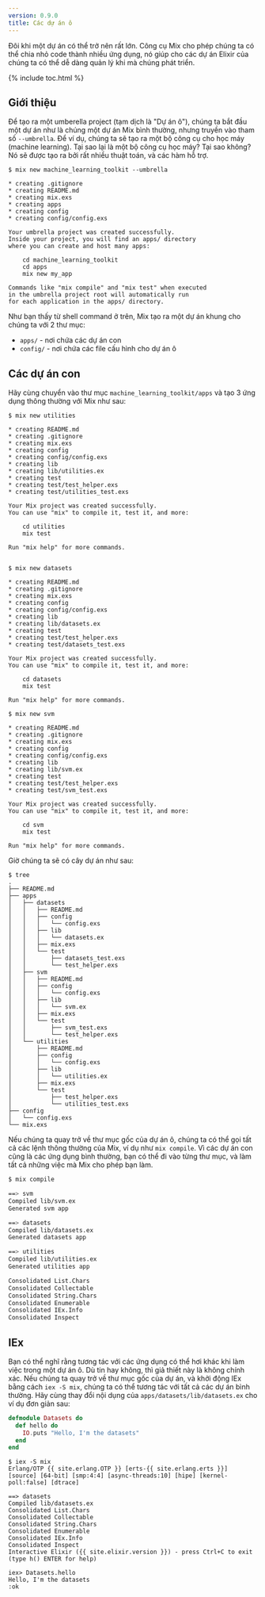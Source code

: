 ```yaml
---
version: 0.9.0
title: Các dự án ô
---
```


Đôi khi một dự án có thể trở nên rất lớn. Công cụ Mix cho phép chúng ta có thể chia nhỏ code thành nhiều ứng dụng, nó giúp cho các dự án Elixir của chúng ta có thể dễ dàng quản lý khi mà chúng phát triển.

{% include toc.html %}

## Giới thiệu

Để tạo ra một umberella project (tạm dịch là "Dự án ô"), chúng ta bắt đầu một dự án như là chúng một dự án Mix bình thường, nhưng truyền vào tham số `--umbrella`. Để ví dụ, chúng ta sẽ tạo ra một bộ công cụ cho học máy (machine learning). Tại sao lại là một bộ công cụ học máy? Tại sao không? Nó sẽ được tạo ra bởi rất nhiều thuật toán, và các hàm hỗ trợ.

```shell
$ mix new machine_learning_toolkit --umbrella

* creating .gitignore
* creating README.md
* creating mix.exs
* creating apps
* creating config
* creating config/config.exs

Your umbrella project was created successfully.
Inside your project, you will find an apps/ directory
where you can create and host many apps:

    cd machine_learning_toolkit
    cd apps
    mix new my_app

Commands like "mix compile" and "mix test" when executed
in the umbrella project root will automatically run
for each application in the apps/ directory.
```

Như bạn thấy từ shell command ở trên, Mix tạo ra một dự án khung cho chúng ta với 2 thư mục:

  - `apps/` - nơi chứa các dự án con
  - `config/` - nơi chứa các file cấu hình cho dự án ô


## Các dự án con

Hãy cùng chuyển vào thư mục `machine_learning_toolkit/apps` và tạo 3 ứng dụng thông thường với Mix như sau:

```shell
$ mix new utilities

* creating README.md
* creating .gitignore
* creating mix.exs
* creating config
* creating config/config.exs
* creating lib
* creating lib/utilities.ex
* creating test
* creating test/test_helper.exs
* creating test/utilities_test.exs

Your Mix project was created successfully.
You can use "mix" to compile it, test it, and more:

    cd utilities
    mix test

Run "mix help" for more commands.


$ mix new datasets

* creating README.md
* creating .gitignore
* creating mix.exs
* creating config
* creating config/config.exs
* creating lib
* creating lib/datasets.ex
* creating test
* creating test/test_helper.exs
* creating test/datasets_test.exs

Your Mix project was created successfully.
You can use "mix" to compile it, test it, and more:

    cd datasets
    mix test

Run "mix help" for more commands.

$ mix new svm

* creating README.md
* creating .gitignore
* creating mix.exs
* creating config
* creating config/config.exs
* creating lib
* creating lib/svm.ex
* creating test
* creating test/test_helper.exs
* creating test/svm_test.exs

Your Mix project was created successfully.
You can use "mix" to compile it, test it, and more:

    cd svm
    mix test

Run "mix help" for more commands.
```

Giờ chúng ta sẽ có cây dự án như sau:

```shell
$ tree
.
├── README.md
├── apps
│   ├── datasets
│   │   ├── README.md
│   │   ├── config
│   │   │   └── config.exs
│   │   ├── lib
│   │   │   └── datasets.ex
│   │   ├── mix.exs
│   │   └── test
│   │       ├── datasets_test.exs
│   │       └── test_helper.exs
│   ├── svm
│   │   ├── README.md
│   │   ├── config
│   │   │   └── config.exs
│   │   ├── lib
│   │   │   └── svm.ex
│   │   ├── mix.exs
│   │   └── test
│   │       ├── svm_test.exs
│   │       └── test_helper.exs
│   └── utilities
│       ├── README.md
│       ├── config
│       │   └── config.exs
│       ├── lib
│       │   └── utilities.ex
│       ├── mix.exs
│       └── test
│           ├── test_helper.exs
│           └── utilities_test.exs
├── config
│   └── config.exs
└── mix.exs
```

Nếu chúng ta quay trở về thư mục gốc của dự án ô, chúng ta có thể gọi tất cả các lệnh thông thường của Mix, ví dụ như `mix compile`. Vì các dự án con cũng là các ứng dụng bình thường, bạn có thể đi vào từng thư mục, và làm tất cả những việc mà Mix cho phép bạn làm.

```bash
$ mix compile

==> svm
Compiled lib/svm.ex
Generated svm app

==> datasets
Compiled lib/datasets.ex
Generated datasets app

==> utilities
Compiled lib/utilities.ex
Generated utilities app

Consolidated List.Chars
Consolidated Collectable
Consolidated String.Chars
Consolidated Enumerable
Consolidated IEx.Info
Consolidated Inspect
```

## IEx

Bạn có thể nghĩ rằng tương tác với các ứng dụng có thể hơi khác khi làm việc trong một dự án ô. Dù tin hay không, thì giả thiết này là không chính xác. Nếu chúng ta quay trở về thư mục gốc của dự án, và khởi động IEx bằng cách `iex -S mix`, chúng ta có thể tương tác với tất cả các dự án bình thường. Hãy cùng thay đổi nội dụng của `apps/datasets/lib/datasets.ex` cho ví dụ đơn giản sau:


```elixir
defmodule Datasets do
  def hello do
    IO.puts "Hello, I'm the datasets"
  end
end
```

```shell
$ iex -S mix
Erlang/OTP {{ site.erlang.OTP }} [erts-{{ site.erlang.erts }}] [source] [64-bit] [smp:4:4] [async-threads:10] [hipe] [kernel-poll:false] [dtrace]

==> datasets
Compiled lib/datasets.ex
Consolidated List.Chars
Consolidated Collectable
Consolidated String.Chars
Consolidated Enumerable
Consolidated IEx.Info
Consolidated Inspect
Interactive Elixir ({{ site.elixir.version }}) - press Ctrl+C to exit (type h() ENTER for help)

iex> Datasets.hello
Hello, I'm the datasets
:ok
```
